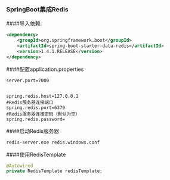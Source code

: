 ### SpringBoot集成Redis

####导入依赖:

```xml
<dependency>
    <groupId>org.springframework.boot</groupId>
    <artifactId>spring-boot-starter-data-redis</artifactId>
    <version>1.4.1.RELEASE</version>
</dependency>
```

####配置application.properties

```properties
server.port=7000


spring.redis.host=127.0.0.1
#Redis服务器连接端口
spring.redis.port=6379
#Redis服务器连接密码（默认为空）
spring.redis.password=
```

####启动Redis服务器

```cmd
redis-server.exe redis.windows.conf
```

####使用RedisTemplate

```java
@Autowired
private RedisTemplate redisTemplate;
```

